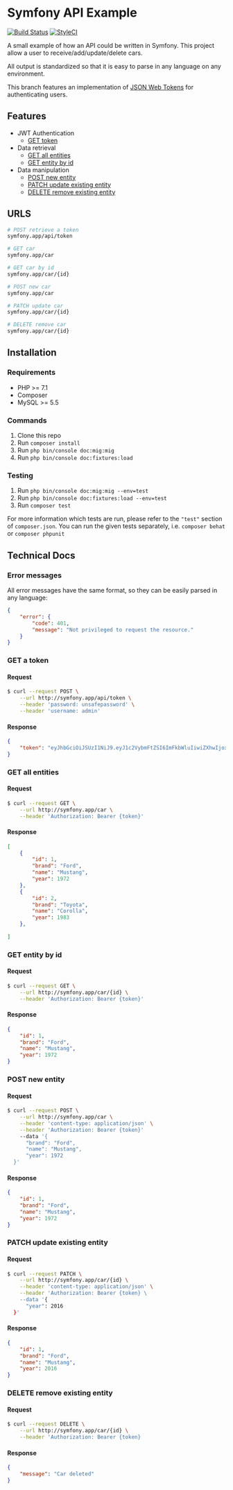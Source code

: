 # Symfony API Example

[![Build Status](https://travis-ci.org/loekiedepo/Symfony-API-Example.svg?branch=master)](https://travis-ci.org/loekiedepo/Symfony-API-Example)
[![StyleCI](https://styleci.io/repos/75643731/shield?branch=master)](https://styleci.io/repos/75643731)

A small example of how an API could be written in Symfony. This project allow a user to receive/add/update/delete cars.

All output is standardized so that it is easy to parse in any language on any environment.

This branch features an implementation of [JSON Web Tokens](https://jwt.io/) for authenticating users.

## Features

- JWT Authentication
   - [GET token](#get-a-token)
- Data retrieval
   - [GET all entities](#get-all-entities)
   - [GET entity by id](#get-entity-by-id)
- Data manipulation
   - [POST new entity](#post-new-entity)
   - [PATCH update existing entity](#patch-update-existing-entity)
   - [DELETE remove existing entity](#delete-removing-existing-entity)
   

## URLS

```bash
# POST retrieve a token
symfony.app/api/token

# GET car
symfony.app/car

# GET car by id
symfony.app/car/{id}

# POST new car
symfony.app/car

# PATCH update car
symfony.app/car/{id}

# DELETE remove car
symfony.app/car/{id}
```

## Installation

### Requirements

- PHP >= 7.1
- Composer
- MySQL >= 5.5

### Commands

1. Clone this repo
2. Run `composer install`
3. Run `php bin/console doc:mig:mig`
4. Run `php bin/console doc:fixtures:load`

### Testing

1. Run `php bin/console doc:mig:mig --env=test`
2. Run `php bin/console doc:fixtures:load --env=test`
3. Run `composer test`

For more information which tests are run, please refer to the `"test"` section of `composer.json`.
You can run the given tests separately, i.e. `composer behat` or `composer phpunit`

## Technical Docs

### Error messages

All error messages have the same format, so they can be easily parsed in any language:

```JSON
{
    "error": {
        "code": 401,
        "message": "Not privileged to request the resource."
    }
}
```

### GET a token

#### Request
```bash
$ curl --request POST \
    --url http://symfony.app/api/token \
    --header 'password: unsafepassword' \
    --header 'username: admin'
```

#### Response
```JSON
{
	"token": "eyJhbGciOiJSUzI1NiJ9.eyJ1c2VybmFtZSI6ImFkbWluIiwiZXhwIjoxNDg0NTgyNTc4LCJpYXQiOjE0ODQ1ODE5Nzh9.t31C2jYVHWybZ2szEFwkGEzspYFyg9BlTyolnYtznnm8eFPIZI00hZPYCPFX2Ka7-gBFb3keM_2WVhfXKvreQpaFzge2HQ1lfMgVBCCUsxoiESUo6qCkna0Vb6ttv1qLyBRAqui_ijjANaAqEgO648vnIP0BMOYkjzw9-jNJNRQ25Bv4Y7bc_LGcGJQc2wGlg5sxWqMYhHwwCncBNPpdwTj9e9WULGBv0U1Hc_8I5eCrQFrCJGeQaKnEiy1GKXdRCSqwfCqEDrbXhgkBGygUbPGAYrfU8SnrtxFRI_EN92PByo2rjpy_M5gL-Md6czN5xDSxJHmswValR-I1ga1WkqEf194erD7KJmRRXUpz1HwNDWPDm1RJfzVgj0vTlW7kCKdLqGkkvaVnPuToxLhAPnp-kfdFkprtND0J8CajdiKaYVia4DwOjK4w_lbnfLMzZp6s6o7eKQ4h7_vkZAGu_DA0f6fVOuGQc5cqef_1oMqbKKrhVWL4xMg9wovpkAm_AF-iii-cjaXejArKzZ_4sKku5fc7BleSIHH0sXXLWlE_bI6ftc3AAxTl1buIOwpqrKDwlU_YfO8d9YkuZCRG-I0B8Nu0hfW6qh3jwIaqlqaAP6ZqAfAk8Sd6cQw8eqSqjhFjtSKA2J-DYn4lP2DC-0-_6ydj8sl3pB-DV7MEVVI"
}
```

### GET all entities

#### Request

```bash
$ curl --request GET \
    --url http://symfony.app/car \
    --header 'Authorization: Bearer {token}'
```

#### Response

```JSON
[
    {
        "id": 1,
        "brand": "Ford",
        "name": "Mustang",
        "year": 1972
    },
    {
        "id": 2,
        "brand": "Toyota",
        "name": "Corolla",
        "year": 1983
    },
    
]
```

### GET entity by id

#### Request

```bash
$ curl --request GET \
    --url http://symfony.app/car/{id} \
    --header 'Authorization: Bearer {token}'
```

#### Response
```JSON
{
    "id": 1,
    "brand": "Ford",
    "name": "Mustang",
    "year": 1972
}
```

### POST new entity

#### Request

```bash
$ curl --request POST \
    --url http://symfony.app/car \
    --header 'content-type: application/json' \
    --header 'Authorization: Bearer {token}'
    --data '{
	  "brand": "Ford",
	  "name": "Mustang",
	  "year": 1972
  }'
```

#### Response
```JSON
{
    "id": 1,
    "brand": "Ford",
    "name": "Mustang",
    "year": 1972
}
```

### PATCH update existing entity

#### Request
```bash
$ curl --request PATCH \
    --url http://symfony.app/car/{id} \
    --header 'content-type: application/json' \
    --header 'Authorization: Bearer {token} \
    --data '{
      "year": 2016
  }'
```

#### Response
```JSON
{
    "id": 1,
    "brand": "Ford",
    "name": "Mustang",
    "year": 2016
}
```

### DELETE remove existing entity

#### Request
```bash
$ curl --request DELETE \
    --url http://symfony.app/car/{id} \
    --header 'Authorization: Bearer {token}
```

#### Response
```JSON
{
    "message": "Car deleted"
}
```
